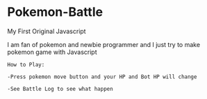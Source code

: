 # Pokemon-Battle
My First Original Javascript

I am fan of pokemon and newbie programmer and I just try to make pokemon game with Javascript
~~~~~~~~~~~~~~~~~~~~~~~~~~~~~~~~~~~~~~~~~~~~~~~~~~~~~~~~~~~~~~~~~~~~~~~~~~~~~~~~~~~~~~~~~~~~~~
How to Play:

-Press pokemon move button and your HP and Bot HP will change

-See Battle Log to see what happen

~~~~~~~~~~~~~~~~~~~~~~~~~~~~~~~~~~~~~~~~~~~~~~~~~~~~~~~~~~~~~~~~~~~~~~~~~~~~~~~~~~~~~~~~~~~~~~
